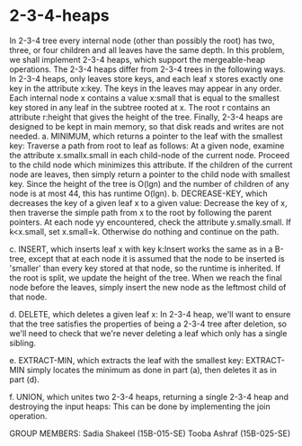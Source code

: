 # 2-3-4-heaps
In 2-3-4 tree every internal node (other than possibly
the root) has two, three, or four children and all leaves have the same depth. In
this problem, we shall implement 2-3-4 heaps, which support the mergeable-heap
operations.
The 2-3-4 heaps differ from 2-3-4 trees in the following ways. In 2-3-4 heaps,
only leaves store keys, and each leaf x stores exactly one key in the attribute x:key.
The keys in the leaves may appear in any order. Each internal node x contains
a value x:small that is equal to the smallest key stored in any leaf in the subtree
rooted at x. The root r contains an attribute r:height that gives the height of the
tree. Finally, 2-3-4 heaps are designed to be kept in main memory, so that disk
reads and writes are not needed.
a. MINIMUM, which returns a pointer to the leaf with the smallest key: Traverse a path from root to leaf as follows: At a given node, examine the attribute x.smallx.small in each child-node of the current node. Proceed to the child node which minimizes this attribute. If the children of the current node are leaves, then simply return a pointer to the child node with smallest key. Since the height of the tree is O(lgn) and the number of children of any node is at most 44, this has runtime O(lgn).
b. DECREASE-KEY, which decreases the key of a given leaf x to a given value: Decrease the key of x, then traverse the simple path from x to the root by following the parent pointers. At each node yy encountered, check the attribute y.smally.small. If  k<x.small, set x.small=k. Otherwise do nothing and continue on the path.

c. INSERT, which inserts leaf x with key k:Insert works the same as in a B-tree, except that at each node it is assumed that the node to be inserted is 'smaller' than every key stored at that node, so the runtime is inherited. If the root is split, we update the height of the tree. When we reach the final node before the leaves, simply insert the new node as the leftmost child of that node.

d. DELETE, which deletes a given leaf x: In 2-3-4 heap, we'll want to ensure that the tree satisfies the properties of being a 2-3-4 tree after deletion, so we'll need to check that we're never deleting a leaf which only has a single sibling.

e. EXTRACT-MIN, which extracts the leaf with the smallest key: EXTRACT-MIN simply locates the minimum as done in part (a), then deletes it as in part (d).

f. UNION, which unites two 2-3-4 heaps, returning a single 2-3-4 heap and destroying
the input heaps: This can be done by implementing the join operation.

GROUP MEMBERS:
Sadia Shakeel (15B-015-SE)
Tooba Ashraf (15B-025-SE)

